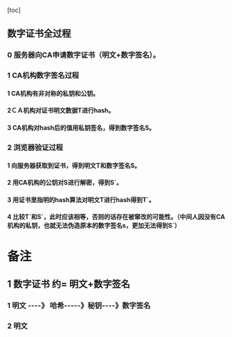 [toc]

## 数字证书全过程

### 0  服务器向CA申请数字证书（明文+数字签名）。

### 1 CA机构数字签名过程

#### 1 CA机构有非对称的私钥和公钥。

#### 2ＣＡ机构对证书明文数据T进行hash。

#### 3 CA机构对hash后的值用私钥签名，得到数字签名S。

### 2 浏览器验证过程

#### 1  向服务器获取到证书，得到明文T和数字签名S。

#### 2 用CA机构的公钥对S进行解密，得到S`。

#### 3 用证书里指明的hash算法对明文T进行hash得到T`。

#### 4 比较T\`和S\`，此时应该相等，否则的话存在被窜改的可能性。（中间人因没有CA机构的私钥，也就无法伪造原本的数字签名s，更加无法得到S`）

# 备注

## 1 数字证书 约= 明文+数字签名

### 1 明文  ----》 哈希-----》秘钥----》数字签名

### 2 明文